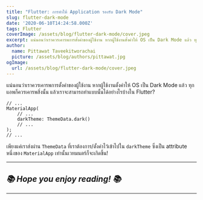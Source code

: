 ```yaml
---
title: "Flutter: การทำให้ Application รองรับ Dark Mode"
slug: flutter-dark-mode
date: '2020-06-10T14:24:58.000Z'
tags: Flutter
coverImage: /assets/blog/flutter-dark-mode/cover.jpeg
excerpt: แน่นอนว่าเราควรเคารพการตั้งค่าของผู้ใช้งาน หากผู้ใช้งานตั้งค่าให้ OS เป็น Dark Mode แล้ว ทุกแอพก็ควรเคารพสิ่งนั้น แล้วเราจะสามารถทำแบบนั้นได้อย่างไรบ้างใน Flutter?
author:
  name: Pittawat Taveekitworachai
  picture: /assets/blog/authors/pittawat.jpg
ogImage:
  url: /assets/blog/flutter-dark-mode/cover.jpeg
---
```


แน่นอนว่าเราควรเคารพการตั้งค่าของผู้ใช้งาน หากผู้ใช้งานตั้งค่าให้ OS เป็น Dark Mode แล้ว ทุกแอพก็ควรเคารพสิ่งนั้น แล้วเราจะสามารถทำแบบนั้นได้อย่างไรบ้างใน Flutter?

    // ...
    MaterialApp(
    	// ...
    	darkTheme: ThemeData.dark()
        // ...
    );
    // ...

เพียงแค่เราส่งผ่าน `ThemeData` ที่เราต้องการ/ตั้งค่าไว้เข้าไปใน `darkTheme` ซึ่งเป็น attribute หนึ่งของ `MaterialApp` เท่านั้นเวทมนตร์ก็จะเกิดขึ้น!

---

## *📚 Hope you enjoy reading! 📚*

---
